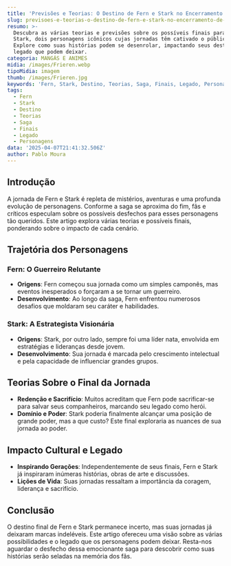 ```yaml
---
title: 'Previsões e Teorias: O Destino de Fern e Stark no Encerramento de Sua Jornada'
slug: previsoes-e-teorias-o-destino-de-fern-e-stark-no-encerramento-de-sua-jornada
resumo: >-
  Descubra as várias teorias e previsões sobre os possíveis finais para Fern e
  Stark, dois personagens icônicos cujas jornadas têm cativado o público.
  Explore como suas histórias podem se desenrolar, impactando seus destinos e o
  legado que podem deixar.
categoria: MANGÁS E ANIMES
midia: /images/Frieren.webp
tipoMidia: imagem
thumb: /images/Frieren.jpg
keywords: 'Fern, Stark, Destino, Teorias, Saga, Finais, Legado, Personagens'
tags:
  - Fern
  - Stark
  - Destino
  - Teorias
  - Saga
  - Finais
  - Legado
  - Personagens
data: '2025-04-07T21:41:32.506Z'
author: Pablo Moura
---
```


## Introdução

A jornada de Fern e Stark é repleta de mistérios, aventuras e uma profunda evolução de personagens. Conforme a saga se aproxima do fim, fãs e críticos especulam sobre os possíveis desfechos para esses personagens tão queridos. Este artigo explora várias teorias e possíveis finais, ponderando sobre o impacto de cada cenário.

## Trajetória dos Personagens

### Fern: O Guerreiro Relutante

- **Origens**: Fern começou sua jornada como um simples camponês, mas eventos inesperados o forçaram a se tornar um guerreiro.
- **Desenvolvimento**: Ao longo da saga, Fern enfrentou numerosos desafios que moldaram seu caráter e habilidades.

### Stark: A Estrategista Visionária

- **Origens**: Stark, por outro lado, sempre foi uma líder nata, envolvida em estratégias e lideranças desde jovem.
- **Desenvolvimento**: Sua jornada é marcada pelo crescimento intelectual e pela capacidade de influenciar grandes grupos.

## Teorias Sobre o Final da Jornada

- **Redenção e Sacrifício**: Muitos acreditam que Fern pode sacrificar-se para salvar seus companheiros, marcando seu legado como herói.
- **Domínio e Poder**: Stark poderia finalmente alcançar uma posição de grande poder, mas a que custo? Este final exploraria as nuances de sua jornada ao poder.

## Impacto Cultural e Legado

- **Inspirando Gerações**: Independentemente de seus finais, Fern e Stark já inspiraram inúmeras histórias, obras de arte e discussões.
- **Lições de Vida**: Suas jornadas ressaltam a importância da coragem, liderança e sacrifício.

## Conclusão

O destino final de Fern e Stark permanece incerto, mas suas jornadas já deixaram marcas indeléveis. Este artigo ofereceu uma visão sobre as várias possibilidades e o legado que os personagens podem deixar. Resta-nos aguardar o desfecho dessa emocionante saga para descobrir como suas histórias serão seladas na memória dos fãs.
